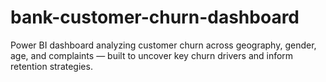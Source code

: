 # bank-customer-churn-dashboard
Power BI dashboard analyzing customer churn across geography, gender, age, and complaints — built to uncover key churn drivers and inform retention strategies.
